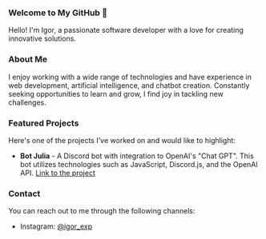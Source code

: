 ### Welcome to My GitHub 👋

Hello! I'm Igor, a passionate software developer with a love for creating innovative solutions.

### About Me

I enjoy working with a wide range of technologies and have experience in web development, artificial intelligence, and chatbot creation. Constantly seeking opportunities to learn and grow, I find joy in tackling new challenges.

### Featured Projects

Here's one of the projects I've worked on and would like to highlight:

- **Bot Julia** - A Discord bot with integration to OpenAI's "Chat GPT". This bot utilizes technologies such as JavaScript, Discord.js, and the OpenAI API.  [Link to the project](https://botjulia.xyz)

### Contact

You can reach out to me through the following channels:

- Instagram: [@igor_exp](https://www.instagram.com/igor_exp/)

